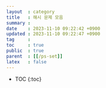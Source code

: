 ```yaml
---
layout  : category
title   : 해시 문제 모음
summary : 
date    : 2023-11-10 09:22:42 +0900
updated : 2023-11-10 09:22:47 +0900
tag     : 
toc     : true
public  : true
parent  : [[/ps-set]]
latex   : false
---
```

* TOC
{:toc}
